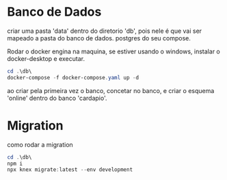 # Banco de Dados
criar uma pasta 'data' dentro do diretorio 'db', pois nele é que vai ser mapeado a pasta do banco de dados. postgres do seu compose.

Rodar o docker engina na maquina, se estiver usando o windows, instalar o docker-desktop e executar.

```Powershell
cd .\db\
docker-compose -f docker-compose.yaml up -d
```

ao criar pela primeira vez o banco, concetar no banco, e criar o esquema 'online' dentro do banco 'cardapio'.

# Migration
como rodar a migration

```Powershell
cd .\db\
npm i
npx knex migrate:latest --env development
```
